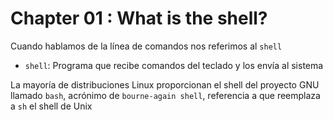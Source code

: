 # Chapter 01 : What is the shell?

Cuando hablamos de la línea de comandos nos referimos al `shell`

-   `shell`: Programa que recibe comandos del teclado y los envía al sistema

La mayoría de distribuciones  Linux proporcionan el shell del proyecto GNU llamado `bash`, acrónimo de `bourne-again shell`, referencia a que reemplaza a `sh` el shell de Unix

